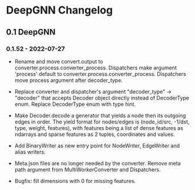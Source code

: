 # DeepGNN Changelog

## 0.1 DeepGNN

### 0.1.52 - 2022-07-27

* Rename and move convert.output to converter.process.converter_process. Dispatchers make argument 'process' default to converter.process.converter_process. Dispatchers move process argument after decoder_type.

* Replace converter and dispatcher's argument "decoder_type" -> "decoder" that accepts Decoder object directly instead of DecoderType enum. Replace DecoderType enum with type hint.

* Make Decoder.decode a generator that yields a node then its outgoing edges in order. The yield format for nodes/edges is (node_id/src, -1/dst, type, weight, features), with features being a list of dense features as ndarrays and sparse features as 2 tuples, coordinates and values.

* Add BinaryWriter as new entry point for NodeWriter, EdgeWriter and alias writers.

* Meta.json files are no longer needed by the converter. Remove meta path argument from MultiWorkerConverter and Dispatchers.

* Bugfix: fill dimensions with 0 for missing features.
